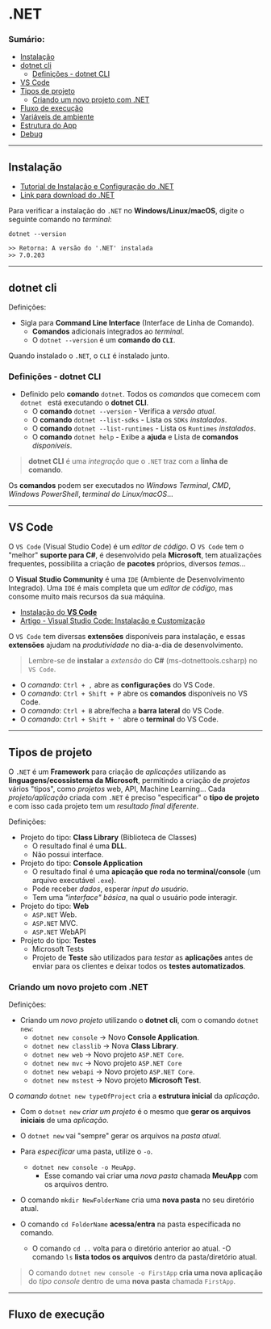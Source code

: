 # .NET

### Sumário:

- [Instalação](#instalação)
- [dotnet cli](#dotnet-cli)
    - [Definições - dotnet CLI](#definições---dotnet-cli)
- [VS Code](#vs-code)
- [Tipos de projeto](#tipos-de-projeto)
    - [Criando um novo projeto com .NET](#criando-um-novo-projeto-com-net)
- [Fluxo de execução](#fluxo-de-execução)
- [Variáveis de ambiente]()
- [Estrutura do App]()
- [Debug]()

---

## Instalação

- [Tutorial de Instalação e Configuração do .NET](https://balta.io/blog/dotnet-instalacao-configuracao-e-primeiros-passos)
- [Link para download do .NET](https://dotnet.microsoft.com/pt-br/download)

Para verificar a instalação do ``.NET`` no **Windows/Linux/macOS**, digite o seguinte comando no _terminal_:

```
dotnet --version
```
```
>> Retorna: A versão do '.NET' instalada
>> 7.0.203
```

---

## dotnet cli

Definições:

- Sigla para **Command Line Interface** (Interface de Linha de Comando).
    - **Comandos** adicionais integrados ao _terminal_.
    - O ``dotnet --version`` é um **comando do ``CLI``**.

Quando instalado o ``.NET``, o ``CLI`` é instalado junto.

### Definições - dotnet CLI

- Definido pelo **comando** ``dotnet``. Todos os _comandos_ que comecem com ``dotnet `` está executando o **dotnet CLI**.
    - O **comando** ``dotnet --version`` - Verifica a _versão atual_.
    - O **comando** ``dotnet --list-sdks`` - Lista os ``SDKs`` _instalados_.
    - O **comando** ``dotnet --list-runtimes`` - Lista os ``Runtimes`` _instalados_.
    - O **comando** ``dotnet help`` - Exibe a **ajuda** e Lista de **comandos** _disponíveis_.

> **dotnet CLI** é uma _integração_ que o ``.NET`` traz com a **linha de comando**.

Os **comandos** podem ser executados no _Windows Terminal_, _CMD_, _Windows PowerShell_, _terminal do Linux/macOS_...

---

## VS Code

O ``VS Code`` (Visual Studio Code) é um _editor de código_. O ``VS Code`` tem o "melhor" **suporte para C#**, é desenvolvido pela **Microsoft**, tem atualizações frequentes, possibilita a criação de **pacotes** próprios, diversos _temas_...

O **Visual Studio Community** é uma ``IDE`` (Ambiente de Desenvolvimento Integrado). Uma ``IDE`` é mais completa que um _editor de código_, mas consome muito mais recursos da sua máquina.

- [Instalação do **VS Code**](https://code.visualstudio.com/)
- [Artigo - Visual Studio Code: Instalação e Customização](https://balta.io/blog/visual-studio-code-instalacao-customizacao)

O ``VS Code`` tem diversas **extensões** disponíveis para instalação, e essas **extensões** ajudam na _produtividade_ no dia-a-dia de desenvolvimento.

> Lembre-se de **instalar** a _extensão_ do **C#** (ms-dotnettools.csharp) no ``VS Code``.

- O _comando_: ``Ctrl + ,`` abre as **configurações** do VS Code.
- O _comando_: ``Ctrl + Shift + P`` abre os **comandos** disponíveis no VS Code.
- O _comando_: ``Ctrl + B`` abre/fecha a **barra lateral** do VS Code.
- O _comando_: ``Ctrl + Shift + '`` abre o **terminal** do VS Code.

---

## Tipos de projeto

O ``.NET`` é um **Framework** para criação de _aplicações_ utilizando as **linguagens/ecossistema da Microsoft**, permitindo a criação de _projetos_ vários "tipos", como _projetos_ web, API, Machine Learning... Cada _projeto/aplicação_ criada com ``.NET`` é preciso "especificar" o **tipo de projeto** e com isso cada projeto tem um _resultado final diferente_.

Definições:

- Projeto do tipo: **Class Library** (Biblioteca de Classes)
    - O resultado final é uma **DLL**.
    - Não possui interface.
- Projeto do tipo: **Console Application**
    - O resultado final é uma **apicação que roda no terminal/console** (um arquivo executável ``.exe``).
    - Pode receber _dados_, esperar _input do usuário_.
    - Tem uma _"interface" básica_, na qual o usuário pode interagir.
- Projeto do tipo: **Web**
    - ``ASP.NET`` Web.
    - ``ASP.NET`` MVC.
    - ``ASP.NET`` WebAPI
- Projeto do tipo: **Testes**
    - Microsoft Tests
    - Projeto de **Teste** são utilizados para _testar_ as **aplicações** antes de enviar para os clientes e deixar todos os **testes automatizados**.

### Criando um novo projeto com .NET

Definições:

- Criando um _novo projeto_ utilizando o **dotnet cli**, com o comando ``dotnet new``:
    - ``dotnet new console`` -> Novo **Console Application**.
    - ``dotnet new classlib`` -> Nova **Class Library**.
    - ``dotnet new web`` -> Novo projeto ``ASP.NET Core``.
    - ``dotnet new mvc`` -> Novo projeto ``ASP.NET Core``
    - ``dotnet new webapi`` -> Novo projeto ``ASP.NET Core``.
    - ``dotnet new mstest`` -> Novo projeto **Microsoft Test**.

O _comando_ ``dotnet new typeOfProject`` cria a **estrutura inicial** da _aplicação_.

- Com o ``dotnet new`` _criar um projeto_ é o mesmo que **gerar os arquivos iniciais** de uma _aplicação_.
- O ``dotnet new`` vai "sempre" gerar os arquivos na _pasta atual_.
- Para _especificar_ uma pasta, utilize o ``-o``.
    - ``dotnet new console -o MeuApp``.
        - Esse comando vai criar uma _nova pasta_ chamada **MeuApp** com os arquivos dentro.

- O comando ``mkdir NewFolderName`` cria uma **nova pasta** no seu diretório atual.
- O comando ``cd FolderName`` **acessa/entra** na pasta especificada no comando.
    - O comando ``cd ..`` volta para o diretório anterior ao atual.
-O comando ``ls`` **lista todos os arquivos** dentro da pasta/diretório atual.

> O comando ``dotnet new console -o FirstApp`` **cria uma nova aplicação** do _tipo console_ dentro de uma **nova pasta** chamada ``FirstApp``.

---

## Fluxo de execução

